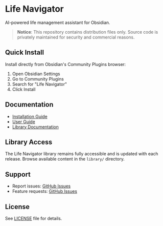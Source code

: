 # Life Navigator

AI-powered life management assistant for Obsidian.

> **Notice**: This repository contains distribution files only. 
> Source code is privately maintained for security and commercial reasons.

## Quick Install

Install directly from Obsidian's Community Plugins browser:
1. Open Obsidian Settings
2. Go to Community Plugins
3. Search for "Life Navigator"
4. Click Install

## Documentation

- [Installation Guide](docs/Installation.md)
- [User Guide](docs/User%20Guide.md)
- [Library Documentation](library/)

## Library Access

The Life Navigator library remains fully accessible and is updated with each release.
Browse available content in the `library/` directory.

## Support

- Report issues: [GitHub Issues](https://github.com/cielecki/life-navigator/issues)
- Feature requests: [GitHub Issues](https://github.com/cielecki/life-navigator/issues)

## License

See [LICENSE](LICENSE) file for details.


